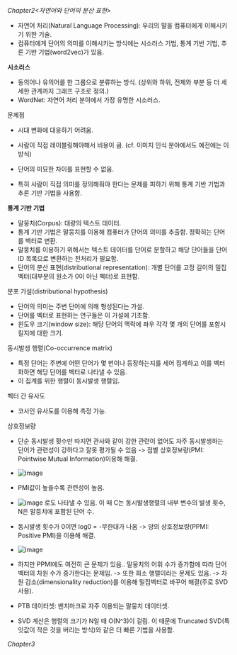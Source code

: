 *Chapter2<자연어와 단어의 분산 표현>*

- 자연어 처리(Natural Language Processing): 우리의 말을 컴퓨터에게 이해시키기 위한 기술.
- 컴퓨터에게 단어의 의미를 이해시키는 방식에는 시소러스 기법, 통계 기반 기법, 추론 기반 기법(word2vec)가 있음.

**시소러스**
- 동의어나 유의어를 한 그룹으로 분류하는 방식. (상위와 하위, 전체와 부분 등 더 세세한 관계까지 그래프 구조로 정의.)
- WordNet: 자연어 처리 분야에서 가장 유명한 시소러스.

문제점
- 시대 변화에 대응하기 어려움.
- 사람이 직접 레이블링해야해서 비용이 큼. (cf. 이미지 인식 분야에서도 예전에는 이 방식)
- 단어의 미묘한 차이를 표현할 수 없음.

- 특히 사람이 직접 의미를 정의해줘야 한다는 문제를 피하기 위해 통계 기반 기법과 추론 기반 기법을 사용함.

**통계 기반 기법**
- 말뭉치(Corpus): 대량의 텍스트 데이터.
- 통계 기반 기법은 말뭉치를 이용해 컴퓨터가 단어의 의미를 추출함. 정확히는 단어를 벡터로 변환.
- 말뭉치를 이용하기 위해서는 텍스트 데이터를 단어로 분할하고 해당 단어들을 단어 ID 목록으로 변환하는 전처리가 필요함.
- 단어의 분산 표현(distributional representation): 개별 단어를 고정 길이의 밀집벡터(대부분의 원소가 0이 아닌 벡터)로 표현함.

분포 가설(distributional hypothesis)
- 단어의 의미는 주변 단어에 의해 형성된다는 가설.
- 단어를 벡터로 표현하는 연구들은 이 가설에 기초함.
- 윈도우 크기(window size): 해당 단어의 맥락에 좌우 각각 몇 개의 단어를 포함시킬지에 대한 크기.

동시발생 행렬(Co-occurrence matrix)
- 특정 단어는 주변에 어떤 단어가 몇 번이나 등장하는지를 세어 집계하고 이를 벡터화하면 해당 단어를 벡터로 나타낼 수 있음.
- 이 집계를 위한 행렬이 동시발생 행렬임.

벡터 간 유사도
- 코사인 유사도를 이용해 측정 가능.

상호정보량
- 단순 동시발생 횟수만 따지면 관사와 같이 강한 관련이 없어도 자주 동시발생하는 단어가 관련성이 강하다고 잘못 평가될 수 있음 -> 점별 상호정보량(PMI: Pointwise Mutual Information)이용해 해결.
- ![image](https://github.com/user-attachments/assets/a528f481-dd91-4505-b996-ca3c37501fb7)
- PMI값이 높을수록 관련성이 높음.
- ![image](https://github.com/user-attachments/assets/f9572ecb-0d50-4cbd-9fda-afe758bcc5c6) 로도 나타낼 수 있음. 이 때 C는 동시발생행렬의 내부 변수의 발생 횟수, N은 말뭉치에 포함된 단어 수.
- 동시발생 횟수가 0이면 log0 = -무한대가 나옴 -> 양의 상호정보량(PPMI: Positive PMI)을 이용해 해결.
- ![image](https://github.com/user-attachments/assets/1baf22b7-3f19-4242-a0aa-69d3e307bc9a)

- 하지만 PPMI에도 여전히 큰 문제가 있음.. 말뭉치의 어휘 수가 증가함에 따라 단어 벡터의 차원 수가 증가한다는 문제임. -> 또한 희소 행렬이라는 문제도 있음. -> 차원 감소(dimensionality reduction)를 이용해 밀집벡터로 바꾸어 해결(주로 SVD사용).

- PTB 데이터셋: 벤치마크로 자주 이용되는 말뭉치 데이터셋.

- SVD 계산은 행렬의 크기가 N일 때 O(N^3)이 걸림. 이 때문에 Truncated SVD(특잇값이 작은 것을 버리는 방식)와 같은 더 빠른 기법을 사용함.

*Chapter3<word2vec>*
